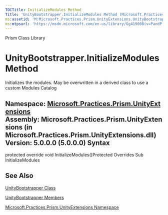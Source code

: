 ```yaml
---
TOCTitle: InitializeModules Method
Title: 'UnityBootstrapper.InitializeModules Method (Microsoft.Practices.Prism.UnityExtensions)'
ms:assetid: 'M:Microsoft.Practices.Prism.UnityExtensions.UnityBootstrapper.InitializeModules'
ms:mtpsurl: 'https://msdn.microsoft.com/en-us/library/Gg419008(v=PandP.50)'
---
```


Prism Class Library

UnityBootstrapper.InitializeModules Method
==============================================

Initializes the modules. May be overwritten in a derived class to use a custom Modules Catalog

**Namespace:** [Microsoft.Practices.Prism.UnityExtensions](https://msdn.microsoft.com/n:microsoft.practices.prism.unityextensions)
**Assembly:** Microsoft.Practices.Prism.UnityExtensions (in Microsoft.Practices.Prism.UnityExtensions.dll) Version: 5.0.0.0 (5.0.0.0)
Syntax
------

<span id="syntaxToggle"></span>protected override void InitializeModules()Protected Overrides Sub InitializeModules

See Also
--------


[UnityBootstrapper Class](https://msdn.microsoft.com/t:microsoft.practices.prism.unityextensions.unitybootstrapper)

[UnityBootstrapper Members](https://msdn.microsoft.com/allmembers.t:microsoft.practices.prism.unityextensions.unitybootstrapper)

[Microsoft.Practices.Prism.UnityExtensions Namespace](https://msdn.microsoft.com/n:microsoft.practices.prism.unityextensions)
